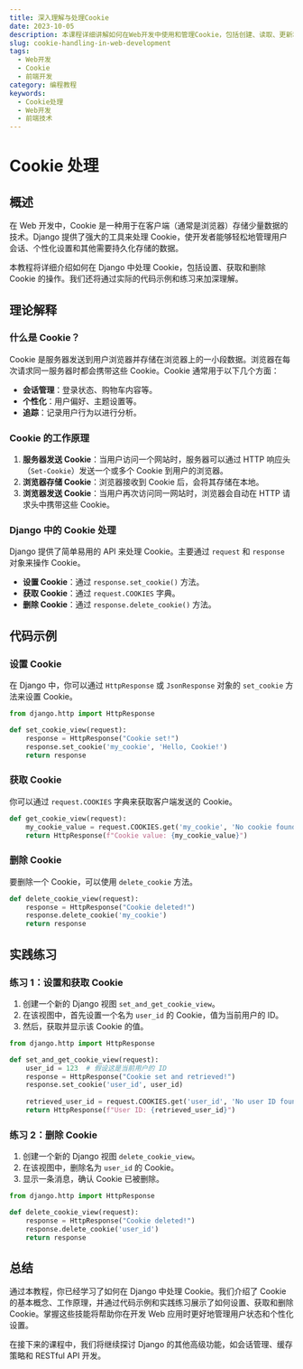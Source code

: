 ```yaml
---
title: 深入理解与处理Cookie
date: 2023-10-05
description: 本课程详细讲解如何在Web开发中使用和管理Cookie，包括创建、读取、更新和删除Cookie的技巧。
slug: cookie-handling-in-web-development
tags:
  - Web开发
  - Cookie
  - 前端开发
category: 编程教程
keywords:
  - Cookie处理
  - Web开发
  - 前端技术
---
```


# Cookie 处理

## 概述

在 Web 开发中，Cookie 是一种用于在客户端（通常是浏览器）存储少量数据的技术。Django 提供了强大的工具来处理 Cookie，使开发者能够轻松地管理用户会话、个性化设置和其他需要持久化存储的数据。

本教程将详细介绍如何在 Django 中处理 Cookie，包括设置、获取和删除 Cookie 的操作。我们还将通过实际的代码示例和练习来加深理解。

## 理论解释

### 什么是 Cookie？

Cookie 是服务器发送到用户浏览器并存储在浏览器上的一小段数据。浏览器在每次请求同一服务器时都会携带这些 Cookie。Cookie 通常用于以下几个方面：

- **会话管理**：登录状态、购物车内容等。
- **个性化**：用户偏好、主题设置等。
- **追踪**：记录用户行为以进行分析。

### Cookie 的工作原理

1. **服务器发送 Cookie**：当用户访问一个网站时，服务器可以通过 HTTP 响应头（`Set-Cookie`）发送一个或多个 Cookie 到用户的浏览器。
2. **浏览器存储 Cookie**：浏览器接收到 Cookie 后，会将其存储在本地。
3. **浏览器发送 Cookie**：当用户再次访问同一网站时，浏览器会自动在 HTTP 请求头中携带这些 Cookie。

### Django 中的 Cookie 处理

Django 提供了简单易用的 API 来处理 Cookie。主要通过 `request` 和 `response` 对象来操作 Cookie。

- **设置 Cookie**：通过 `response.set_cookie()` 方法。
- **获取 Cookie**：通过 `request.COOKIES` 字典。
- **删除 Cookie**：通过 `response.delete_cookie()` 方法。

## 代码示例

### 设置 Cookie

在 Django 中，你可以通过 `HttpResponse` 或 `JsonResponse` 对象的 `set_cookie` 方法来设置 Cookie。

```python
from django.http import HttpResponse

def set_cookie_view(request):
    response = HttpResponse("Cookie set!")
    response.set_cookie('my_cookie', 'Hello, Cookie!')
    return response
```

### 获取 Cookie

你可以通过 `request.COOKIES` 字典来获取客户端发送的 Cookie。

```python
def get_cookie_view(request):
    my_cookie_value = request.COOKIES.get('my_cookie', 'No cookie found')
    return HttpResponse(f"Cookie value: {my_cookie_value}")
```

### 删除 Cookie

要删除一个 Cookie，可以使用 `delete_cookie` 方法。

```python
def delete_cookie_view(request):
    response = HttpResponse("Cookie deleted!")
    response.delete_cookie('my_cookie')
    return response
```

## 实践练习

### 练习 1：设置和获取 Cookie

1. 创建一个新的 Django 视图 `set_and_get_cookie_view`。
2. 在该视图中，首先设置一个名为 `user_id` 的 Cookie，值为当前用户的 ID。
3. 然后，获取并显示该 Cookie 的值。

```python
from django.http import HttpResponse

def set_and_get_cookie_view(request):
    user_id = 123  # 假设这是当前用户的 ID
    response = HttpResponse("Cookie set and retrieved!")
    response.set_cookie('user_id', user_id)
    
    retrieved_user_id = request.COOKIES.get('user_id', 'No user ID found')
    return HttpResponse(f"User ID: {retrieved_user_id}")
```

### 练习 2：删除 Cookie

1. 创建一个新的 Django 视图 `delete_cookie_view`。
2. 在该视图中，删除名为 `user_id` 的 Cookie。
3. 显示一条消息，确认 Cookie 已被删除。

```python
from django.http import HttpResponse

def delete_cookie_view(request):
    response = HttpResponse("Cookie deleted!")
    response.delete_cookie('user_id')
    return response
```

## 总结

通过本教程，你已经学习了如何在 Django 中处理 Cookie。我们介绍了 Cookie 的基本概念、工作原理，并通过代码示例和实践练习展示了如何设置、获取和删除 Cookie。掌握这些技能将帮助你在开发 Web 应用时更好地管理用户状态和个性化设置。

在接下来的课程中，我们将继续探讨 Django 的其他高级功能，如会话管理、缓存策略和 RESTful API 开发。